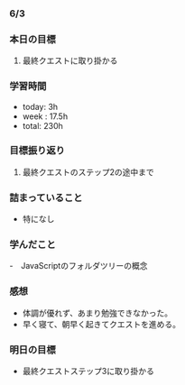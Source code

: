 ### 6/3
### 本日の目標
1. 最終クエストに取り掛かる
### 学習時間
- today: 3h
- week : 17.5h
- total: 230h
### 目標振り返り
1. 最終クエストのステップ2の途中まで
### 詰まっていること
- 特になし
### 学んだこと
-　JavaScriptのフォルダツリーの概念
### 感想
- 体調が優れず、あまり勉強できなかった。
- 早く寝て、朝早く起きてクエストを進める。
### 明日の目標
- 最終クエストステップ3に取り掛かる
